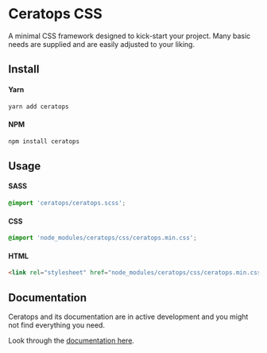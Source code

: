 # Ceratops CSS

A minimal CSS framework designed to kick-start your project. Many basic needs are supplied and are easily adjusted to your liking.

## Install

#### Yarn

```sh
yarn add ceratops
```

#### NPM

```sh
npm install ceratops
```

## Usage

#### SASS

```css
@import 'ceratops/ceratops.scss';
```

#### CSS

```css
@import 'node_modules/ceratops/css/ceratops.min.css';
```

#### HTML

```html
<link rel="stylesheet" href="node_modules/ceratops/css/ceratops.min.css" />
```

## Documentation

Ceratops and its documentation are in active development and you might not find everything you need.

Look through the [documentation here](https://github.com/markvdkooij/ceratops/tree/master/docs).
